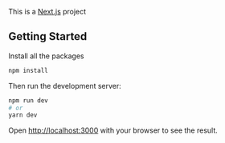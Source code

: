 This is a [Next.js](https://nextjs.org/) project

## Getting Started
Install all the packages

```bash
npm install
```

Then run the development server:

```bash
npm run dev
# or
yarn dev
```

Open [http://localhost:3000](http://localhost:3000) with your browser to see the result.
